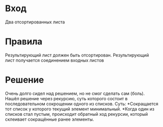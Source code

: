 # Вход

Два отсортированных листа

# Правила

Результирующий лист должен быть отсортирован. Результирующий лист получается соединением входных листов

# Решение

Очень долго сидел над решением, но не смог сделать сам (боль).
Нашёл решение через рекурсию, суть которого состоит в последовательном сокрощении одного из списков. 
Суть:
*Сокращается тот список у которого текущий элемент минимальный.
*Когда один из списков стал пустым, происходит обратный ход рекурсии, который склеивает сокращённые ранее элементы.

